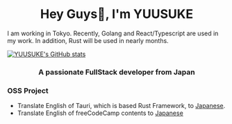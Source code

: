 <h1 align="center">Hey Guys👋, I'm YUUSUKE</h1>

I am working in Tokyo.
Recently, Golang and React/Typescript are used in my work. In addition, Rust will be used in nearly months.

[![YUUSUKE's GitHub stats](https://github-readme-stats.vercel.app/api?username=YUUSUKE18&theme=vue-dark&show_icons=true)](https://github.com/S-guchi/github-readme-stats)


<h3 align="center">A passionate FullStack developer from Japan</h3>

<p align="left">
</p>



<h3>OSS Project</h3>
<ul>
<li>
Translate English of Tauri, which is based Rust Framework, to <a href="https://tauri.crowdin.com/translate/7dfb2c3bcbe2a8ea743b816cc64cfc69/503/en-ja/7?filter=basic&value=0">Japanese</a>.
</li>
<li>
Translate English of freeCodeCamp contents to <a href="https://www.freecodecamp.org/japanese/news/author/yuusuke/">Japanese</a>
</li>
</ul>
